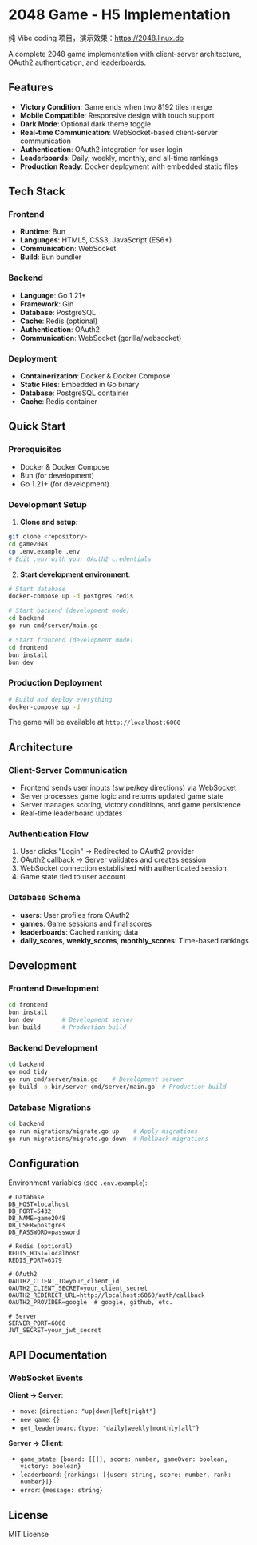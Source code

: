 # 2048 Game - H5 Implementation

纯 Vibe coding 项目，演示效果：https://2048.linux.do

A complete 2048 game implementation with client-server architecture, OAuth2 authentication, and leaderboards.

## Features

- **Victory Condition**: Game ends when two 8192 tiles merge
- **Mobile Compatible**: Responsive design with touch support
- **Dark Mode**: Optional dark theme toggle
- **Real-time Communication**: WebSocket-based client-server communication
- **Authentication**: OAuth2 integration for user login
- **Leaderboards**: Daily, weekly, monthly, and all-time rankings
- **Production Ready**: Docker deployment with embedded static files

## Tech Stack

### Frontend
- **Runtime**: Bun
- **Languages**: HTML5, CSS3, JavaScript (ES6+)
- **Communication**: WebSocket
- **Build**: Bun bundler

### Backend
- **Language**: Go 1.21+
- **Framework**: Gin
- **Database**: PostgreSQL
- **Cache**: Redis (optional)
- **Authentication**: OAuth2
- **Communication**: WebSocket (gorilla/websocket)

### Deployment
- **Containerization**: Docker & Docker Compose
- **Static Files**: Embedded in Go binary
- **Database**: PostgreSQL container
- **Cache**: Redis container

## Quick Start

### Prerequisites
- Docker & Docker Compose
- Bun (for development)
- Go 1.21+ (for development)

### Development Setup

1. **Clone and setup**:
```bash
git clone <repository>
cd game2048
cp .env.example .env
# Edit .env with your OAuth2 credentials
```

2. **Start development environment**:
```bash
# Start database
docker-compose up -d postgres redis

# Start backend (development mode)
cd backend
go run cmd/server/main.go

# Start frontend (development mode)
cd frontend
bun install
bun dev
```

### Production Deployment

```bash
# Build and deploy everything
docker-compose up -d
```

The game will be available at `http://localhost:6060`

## Architecture

### Client-Server Communication
- Frontend sends user inputs (swipe/key directions) via WebSocket
- Server processes game logic and returns updated game state
- Server manages scoring, victory conditions, and game persistence
- Real-time leaderboard updates

### Authentication Flow
1. User clicks "Login" → Redirected to OAuth2 provider
2. OAuth2 callback → Server validates and creates session
3. WebSocket connection established with authenticated session
4. Game state tied to user account

### Database Schema
- **users**: User profiles from OAuth2
- **games**: Game sessions and final scores
- **leaderboards**: Cached ranking data
- **daily_scores**, **weekly_scores**, **monthly_scores**: Time-based rankings

## Development

### Frontend Development
```bash
cd frontend
bun install
bun dev        # Development server
bun build      # Production build
```

### Backend Development
```bash
cd backend
go mod tidy
go run cmd/server/main.go    # Development server
go build -o bin/server cmd/server/main.go  # Production build
```

### Database Migrations
```bash
cd backend
go run migrations/migrate.go up    # Apply migrations
go run migrations/migrate.go down  # Rollback migrations
```

## Configuration

Environment variables (see `.env.example`):

```env
# Database
DB_HOST=localhost
DB_PORT=5432
DB_NAME=game2048
DB_USER=postgres
DB_PASSWORD=password

# Redis (optional)
REDIS_HOST=localhost
REDIS_PORT=6379

# OAuth2
OAUTH2_CLIENT_ID=your_client_id
OAUTH2_CLIENT_SECRET=your_client_secret
OAUTH2_REDIRECT_URL=http://localhost:6060/auth/callback
OAUTH2_PROVIDER=google  # google, github, etc.

# Server
SERVER_PORT=6060
JWT_SECRET=your_jwt_secret
```

## API Documentation

### WebSocket Events

**Client → Server**:
- `move`: `{direction: "up|down|left|right"}`
- `new_game`: `{}`
- `get_leaderboard`: `{type: "daily|weekly|monthly|all"}`

**Server → Client**:
- `game_state`: `{board: [[]], score: number, gameOver: boolean, victory: boolean}`
- `leaderboard`: `{rankings: [{user: string, score: number, rank: number}]}`
- `error`: `{message: string}`

## License

MIT License
